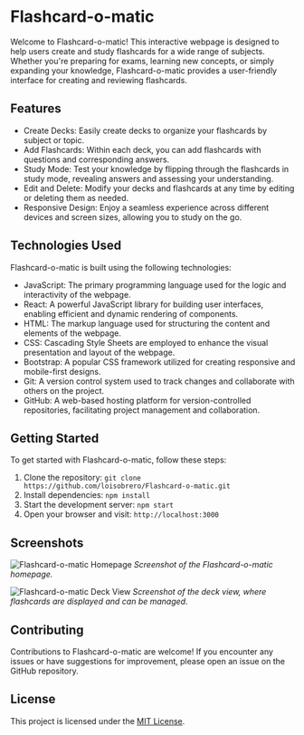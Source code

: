 # Flashcard-o-matic

Welcome to Flashcard-o-matic! This interactive webpage is designed to help users create and study flashcards for a wide range of subjects. Whether you're preparing for exams, learning new concepts, or simply expanding your knowledge, Flashcard-o-matic provides a user-friendly interface for creating and reviewing flashcards.

## Features

- Create Decks: Easily create decks to organize your flashcards by subject or topic.
- Add Flashcards: Within each deck, you can add flashcards with questions and corresponding answers.
- Study Mode: Test your knowledge by flipping through the flashcards in study mode, revealing answers and assessing your understanding.
- Edit and Delete: Modify your decks and flashcards at any time by editing or deleting them as needed.
- Responsive Design: Enjoy a seamless experience across different devices and screen sizes, allowing you to study on the go.

## Technologies Used

Flashcard-o-matic is built using the following technologies:

- JavaScript: The primary programming language used for the logic and interactivity of the webpage.
- React: A powerful JavaScript library for building user interfaces, enabling efficient and dynamic rendering of components.
- HTML: The markup language used for structuring the content and elements of the webpage.
- CSS: Cascading Style Sheets are employed to enhance the visual presentation and layout of the webpage.
- Bootstrap: A popular CSS framework utilized for creating responsive and mobile-first designs.
- Git: A version control system used to track changes and collaborate with others on the project.
- GitHub: A web-based hosting platform for version-controlled repositories, facilitating project management and collaboration.

## Getting Started

To get started with Flashcard-o-matic, follow these steps:

1. Clone the repository: `git clone https://github.com/loisobrero/Flashcard-o-matic.git`
2. Install dependencies: `npm install`
3. Start the development server: `npm start`
4. Open your browser and visit: `http://localhost:3000`

## Screenshots

![Flashcard-o-matic Homepage](/screenshots/homepage.png)
*Screenshot of the Flashcard-o-matic homepage.*

![Flashcard-o-matic Deck View](/screenshots/deck-view.png)
*Screenshot of the deck view, where flashcards are displayed and can be managed.*

## Contributing

Contributions to Flashcard-o-matic are welcome! If you encounter any issues or have suggestions for improvement, please open an issue on the GitHub repository.

## License

This project is licensed under the [MIT License](LICENSE).

